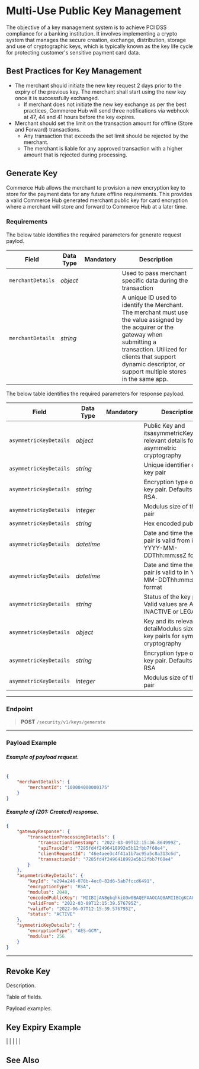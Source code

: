 
# Multi-Use Public Key Management

The objective of a key management system is to achieve PCI DSS compliance for a banking institution. It involves implementing a crypto system that manages the secure creation, exchange, distribution, storage and use of cryptographic keys, which is typically known as the key life cycle for protecting customer's sensitive payment card data.


## Best Practices for Key Management

- The merchant should initiate the new key request 2 days prior to the expiry of the previous key. The merchant shall start using the new key once it is successfully exchanged.
  - If merchant does not initiate the new key exchange as per the best practices, Commerce Hub will send three notifications via webhook at 47, 44 and 41 hours before the key expires.
- Merchant should set the limit on the transaction amount for offline (Store and Forward) transactions.
  - Any transaction that exceeds the set limit should be rejected by the merchant.
  - The merchant is liable for any approved transaction with a higher amount that is rejected during processing.

## Generate Key

Commerce Hub allows the merchant to provision a new encryption key to store for the payment data for any future offline requirements. This provides a valid Commerce Hub generated merchant public key for card encryption where a merchant will store and forward to Commerce Hub at a later time.

### Requirements

<!--
type: tab
titles: Requese, Response
-->

The below table identifies the required parameters for generate request paylod.

| Field | Data Type| Mandatory | Description |
|---------|----------|----------------|---------|
|`merchantDetails` | *object* |   | Used to pass merchant specific data during the transaction |
| `merchantDetails` | *string* |  | A unique ID used to identify the Merchant. The merchant must use the value assigned by the acquirer or the gateway when submitting a transaction. Utilized for clients that support dynamic descriptor, or support multiple stores in the same app. |



<!--
type: tab
-->

The below table identifies the required parameters for response payload.

| Field | Data Type| Mandatory | Description |
|---------|----------|----------------|---------|
|`asymmetricKeyDetails` | *object* |  | Public Key and itsasymmetricKeyDetails relevant details for asymmetric cryptography |
| `asymmetricKeyDetails` | *string* |  | Unique identifier of the key pair |
| `asymmetricKeyDetails` | *string* |  | Encryption type of the key pair. Defaults to RSA. |
| `asymmetricKeyDetails` | *integer* |  | Modulus size of the key pair |
| `asymmetricKeyDetails` | *string* |  | Hex encoded public key |
| `asymmetricKeyDetails` | *datetime* |  | Date and time the key pair is valid from in YYYY-MM-DDThh:mm:ssZ format |
| `asymmetricKeyDetails` | *datetime* |  | Date and time the key pair is valid to in YYYY-MM-DDThh:mm:ssZ format |
| `asymmetricKeyDetails` | *string* |  | Status of the key pair. Valid values are ACTIVE, INACTIVE or LEGACY |  
| `asymmetricKeyDetails` | *object* |  | Key and its relevant detaiModulus size of the key pairls for symmetric cryptography |  
| `asymmetricKeyDetails` | *string* |  | Encryption type of the key pair. Defaults to RSA |  
| `asymmetricKeyDetails` | *integer* |  | Modulus size of the key pair |  

<!-- type: tab-end -->

---

### Endpoint
<!-- theme: success -->
>**POST** `/security/v1/keys/generate`

---

### Payload Example

<!--
type: tab
titles: Request, Response
-->

##### Example of payload request.

```json

{
    "merchantDetails": {
        "merchantId": "100004000000175"
    }
}
```

<!--
type: tab
-->

##### Example of (201: Created) response.

```json
{
    "gatewayResponse": {
        "transactionProcessingDetails": {
            "transactionTimestamp": "2022-03-09T12:15:36.864999Z",
            "apiTraceId": "7285fd4f2496418992e5b12fbb7f68e4",
            "clientRequestId": "46e4aee3c4f41a1b7ac95a5c8a313c6d",
            "transactionId": "7285fd4f2496418992e5b12fbb7f68e4"
        }
    },
    "asymmetricKeyDetails": {
        "keyId": "e294a246-078b-4ec0-82d6-5ab7fccd6491",
        "encryptionType": "RSA",
        "modulus": 2048,
        "encodedPublicKey": "MIIBIjANBgkqhkiG9w0BAQEFAAOCAQ8AMIIBCgKCAQEAtb18DQ0vV/1bz7q2kew+uckYIEON++ItNPcEaDj/vwBITAQTJtpZNY1EWQApZqx/b2aJl2gx4Ucv8pSbQWixbshy5eKLf0PblfeJmHwXuFZHXdwjCL243sKqx1yxifOymnujyp9l2GHls9F7OCAj6MGP8EjKc4nYmAlf9BMR6L22gxPG9Y+VoJBb0HhWwtSNYpn4pfv+wZOH+wlENusCcqOL3AbQbRASpaKgg3CzzTWfYJtYMf/nslnzjsvye1/Jx61VyYARn8yI0pj7U8K3W3R2A/zut9fYE2lSIaJEvcKW/PzAAyd+tqvjFqNTP7fUX46JABQAMfU6dETSQG2guwIDAQAB",
        "validFrom": "2022-03-09T12:15:39.576795Z",
        "validTo": "2022-06-07T12:15:39.576795Z",
        "status": "ACTIVE"
    },
    "symmetricKeyDetails": {
        "encryptionType": "AES-GCM",
        "modulus": 256
    }
}
```

<!-- type: tab-end -->

---


## Revoke Key

Description.

Table of fields.

Payload examples.

## Key Expiry Example

|  |  |  |  |


## See Also
